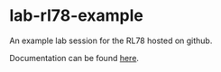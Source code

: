 # lab-rl78-example
An example lab session for the RL78 hosted on github.

Documentation can be found [here](https://lwray-renesas.github.io/lab-rl78-example/).
